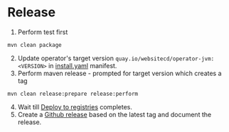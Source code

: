 # Release

1. Perform test first
```shell
mvn clean package
```
2. Update operator's target version `quay.io/websitecd/operator-jvm:<VERSION>` in [install.yaml](/manifests/install.yaml) manifest.
3. Perform maven release - prompted for target version which creates a tag
```shell
mvn clean release:prepare release:perform
```
4. Wait till [Deploy to registries](https://github.com/websitecd/operator/actions?query=workflow%3A%22Deploy+to+Registries%22) completes.
5. Create a [Github release](https://github.com/websitecd/operator/releases) based on the latest tag and document the release.
